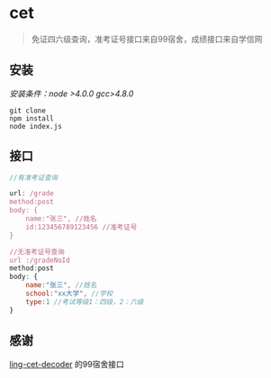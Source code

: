 # cet
> 免证四六级查询，准考证号接口来自99宿舍，成绩接口来自学信网

## 安装

*安装条件：node >4.0.0 gcc>4.8.0*

```
git clone
npm install
node index.js
```

## 接口
```javascript
//有准考证查询

url: /grade
method:post
body: {
	name:"张三", //姓名
	id:123456789123456 //准考证号
}

//无准考证号查询
url :/gradeNoId
method:post
body: {
	name:"张三", //姓名
	school:"xx大学", //学校
	type:1 //考试等级1：四级，2：六级
}
```

## 感谢
[ling-cet-decoder](https://github.com/wssgcg1213/ling-cet-decoder) 的99宿舍接口